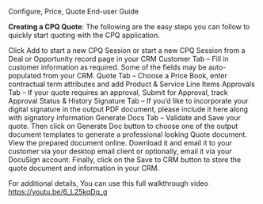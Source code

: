 Configure, Price, Quote End-user Guide


**Creating a CPQ Quote**: The following are the easy steps you can follow to quickly start quoting with the CPQ application.
 
Click Add to start a new CPQ Session or start a new CPQ Session from a Deal or Opportunity record page in your CRM
Customer Tab – Fill in customer information as required. Some of the fields may be auto-populated from your CRM.
Quote Tab – Choose a Price Book, enter contractual term attributes and add Product & Service Line Items
Approvals Tab – If your quote requires an approval, Submit for Approval, track Approval Status & History
Signature Tab – If you’d like to incorporate your digital signature in the output PDF document, please include it here along with signatory information
Generate Docs Tab – Validate and Save your quote. Then click on Generate Doc button to choose one of the output document templates to generate a professional looking Quote document. View the prepared document online. Download it and email it to your customer via your desktop email client or optionally, email it via your DocuSign account. Finally, click on the Save to CRM button to store the quote document and information in your CRM.


For additional details, You can use this full walkthrough video 
https://youtu.be/6_L25kqDq_g
